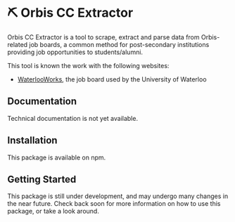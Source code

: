 # ⛏️ Orbis CC Extractor

Orbis CC Extractor is a tool to scrape, extract and parse data from Orbis-related job boards, a common method for post-secondary institutions providing job opportunities to students/alumni.

This tool is known the work with the following websites:

- [WaterlooWorks](https://waterlooworks.uwaterloo.ca/home.htm), the job board used by the University of Waterloo

## Documentation

Technical documentation is not yet available.

## Installation

This package is available on npm.

## Getting Started

This package is still under development, and may undergo many changes in the near future. Check back soon for more information on how to use this package, or take a look around.
